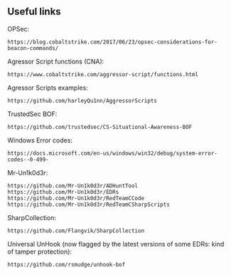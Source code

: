 ## Useful links
OPSec:
```
https://blog.cobaltstrike.com/2017/06/23/opsec-considerations-for-beacon-commands/

```
Agressor Script functions (CNA):
```
https://www.cobaltstrike.com/aggressor-script/functions.html
```
Agressor Scripts examples:
```
https://github.com/harleyQu1nn/AggressorScripts
```
TrustedSec BOF:
```
https://github.com/trustedsec/CS-Situational-Awareness-BOF
```
Windows Error codes:
```
https://docs.microsoft.com/en-us/windows/win32/debug/system-error-codes--0-499-
```
Mr-Un1k0d3r:
```
https://github.com/Mr-Un1k0d3r/ADHuntTool
https://github.com/Mr-Un1k0d3r/EDRs
https://github.com/Mr-Un1k0d3r/RedTeamCCode
https://github.com/Mr-Un1k0d3r/RedTeamCSharpScripts
```
SharpCollection:
```
https://github.com/Flangvik/SharpCollection
```
Universal UnHook (now flagged by the latest versions of some EDRs: kind of tamper protection):
```
https://github.com/rsmudge/unhook-bof
```
